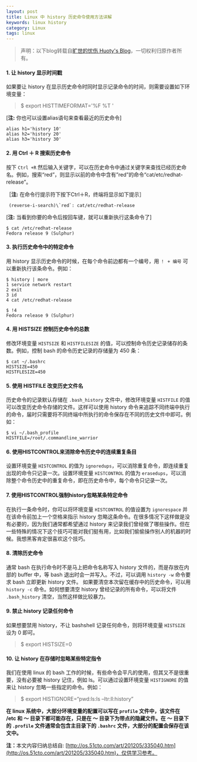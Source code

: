 ```yaml
---
layout: post
title: Linux 中 history 历史命令使用方法详解
keywords: linux history
category: Linux
tags: linux
---
```


> 声明：以下blog转载自[旷世的忧伤 Huoty's Blog](http://kuanghy.github.io/)，一切权利归原作者所有。

#### 1. 让 history 显示时间戳
如果要让 history 在显示历史命令时同时显示记录命令的时间，则需要设置如下环境变量：
> $ export HISTTIMEFORMAT='%F %T '

[**注:** 你也可以设置alias语句来查看最近的历史命令]

```shell
alias h1='history 10'
alias h2='history 20'
alias h3='history 30'
```

#### 2. 用 Ctrl ＋ R 搜索历史命令
按下 `Ctrl +R` 然后输入关键字，可以在历史命令中通过关键字来查找已经历史命名。例如，搜索“red”，则显示以前的命令中含有”red”的命令“cat/etc/redhat-release”。

［**注:** 在命令行提示符下按下Ctrl＋R，终端将显示如下提示］

```
 (reverse-i-search)\`red`: cat/etc/redhat-release
```

[**注:** 当看到你要的命令后按回车键，就可以重新执行这条命令了]

```
$ cat /etc/redhat-release
Fedora release 9 (Sulphur)
```

#### 3. 执行历史命令中的特定命令
用 history 显示历史命令的时候，在每个命令前边都有一个编号，用 `！ + 编号` 可以重新执行该条命令。例如：

```
$ history | more
1 service network restart
2 exit
3 id
4 cat /etc/redhat-release

$ !4
Fedora release 9 (Sulphur)
```

#### 4. 用 HISTSIZE 控制历史命令的总数
修改环境变量 `HISTSIZE` 和 `HISTFILESIZE` 的值，可以控制命令历史记录储存的条数。例如，控制 bash 的命令历史记录的存储量为 450 条：

```
$ cat ~/.bashrc
HISTSIZE=450
HISTFLESIZE=450
```

#### 5. 使用 HISTFILE 改变历史文件名
历史命令的记录默认存储在 `.bash_history` 文件中，修改环境变量 `HISTFILE` 的值可以改变历史命令存储的文件。这样可以使用 history 命令来追踪不同终端中执行的命令，届时只需要将不同终端中所执行的命令保存在不同的历史文件中即可。例如：

```
$ vi ~/.bash_profile
HISTFILE=/root/.commandline_warrior
```

#### 6. 使用HISTCONTROL来消除命令历史中的连续重复条目
设置环境变量 `HISTCONTROL` 的值为 `ignoredups`，可以消除重复命令，即连续重复出现的命令只记录一次。设置环境变量 `HISTCONTROL` 的值为 `erasedups`，可以消除整个命令历史中的重复命令，即在历史命令中，每个命令只记录一次。

#### 7. 使用HISTCONTROL强制history忽略某条特定命令
在执行一条命令时，你可以将环境变量 `HISTCONTROL` 的值设置为 `ignorespace` 并在该命令前加上一个空格来指示 history 忽略这条命令。在很多情况下这样做是没有必要的，因为我们通常都希望通过 history 来记录我们曾经做了哪些操作。但在一些特殊的情况下这个技巧可能对我们挺有用，比如我们偷偷操作别人的机器的时候。我想黑客肯定很喜欢这个技巧。


#### 8. 清除历史命令
通常 bash 在执行命令时不是马上把命令名称写入 history 文件的，而是存放在内部的 buffer 中，等 bash 退出时会一并写入。不过，可以调用 `history -w` 命令要求 bash 立即更新 history 文件。 如果要清空本次留在缓存中的历史命令，可以用 `history -c` 命令。如何想要清空 history 曾经记录的所有命令，可以将文件 `.bash_history` 清空，当然这样做比较暴力。

#### 9. 禁止 history 记录任何命令
如果想要禁用 history，不让 bashshell 记录任何命令，则将环境变量 `HISTSIZE` 设为 0 即可。
> $ export HISTSIZE=0

#### 10. 让 history 在存储时忽略某些特定指令
我们在使用 linux 的 bash 工作的时候，有些命令会平凡的使用，但其又不是很重要，没有必要被 history 记住，例如 ls。可以通过设置环境变量 `HISTIGNORE` 的值来让 history 忽略一些指定的命令。例如：
> $ export HISTIGNORE=“pwd:ls:ls –ltr:ll:history”

**在 linux 系统中，大部分环境变量的配置可以写在 `profile` 文件中，该文件在 /etc 和 ～ 目录下都可能存在，只是在 ～ 目录下为带点的隐藏文件。在 ～ 目录下的 `.profile` 文件通常会包含主目录下的 `.bashrc` 文件，大部分的配置会保存在该文中。**

**注：**<span class="emphasis">本文内容归纳总结自: [http://os.51cto.com/art/201205/335040.htm](http://os.51cto.com/art/201205/335040.htm)，仅供学习参考。</span>

